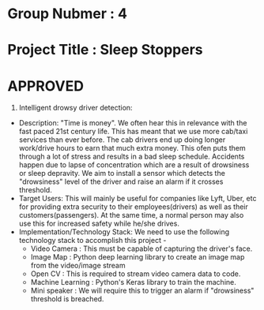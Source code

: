 # Group Nubmer : 4
# Project Title : Sleep Stoppers

# APPROVED
1.  Intelligent drowsy driver detection:
  - Description:  "Time is money". We often hear this in relevance with the fast paced 21st century life. This has meant
      that we use more cab/taxi services than ever before. The cab drivers end up doing longer work/drive hours to earn
      that much extra money. This ofen puts them through a lot of stress and results in a bad sleep schedule. Accidents
      happen due to lapse of concentration which are a result of drowsiness or sleep depravity. We aim to install a sensor
      which detects the "drowsiness" level of the driver and raise an alarm if it crosses threshold.
  - Target Users: This will mainly be useful for companies like Lyft, Uber, etc for providing extra security to their
      employees(drivers) as well as their customers(passengers). At the same time, a normal person may also use this for 
      increased safety while he/she drives.
  - Implementation/Technology Stack: We need to use the following technology stack to accomplish this project -
      - Video Camera : This must be capable of capturing the driver's face.
      - Image Map : Python deep learning library to create an image map from the video/image stream
      - Open CV : This is required to stream video camera data to code.
      - Machine Learning : Python's Keras library to train the machine.
      - Mini speaker : We will require this to trigger an alarm if "drowsiness" threshold is breached.
